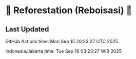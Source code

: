 
# 🌳 Reforestation (Reboisasi) 🌲

## Last Updated

GitHub Actions time: Mon Sep 15 20:23:27 UTC 2025

Indonesia/Jakarta time: Tue Sep 16 03:23:27 WIB 2025
